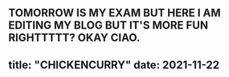 TOMORROW IS MY EXAM BUT HERE I AM EDITING MY BLOG BUT IT'S MORE FUN RIGHTTTTT?
OKAY CIAO.
---
title: "CHICKENCURRY"
date: 2021-11-22
---
